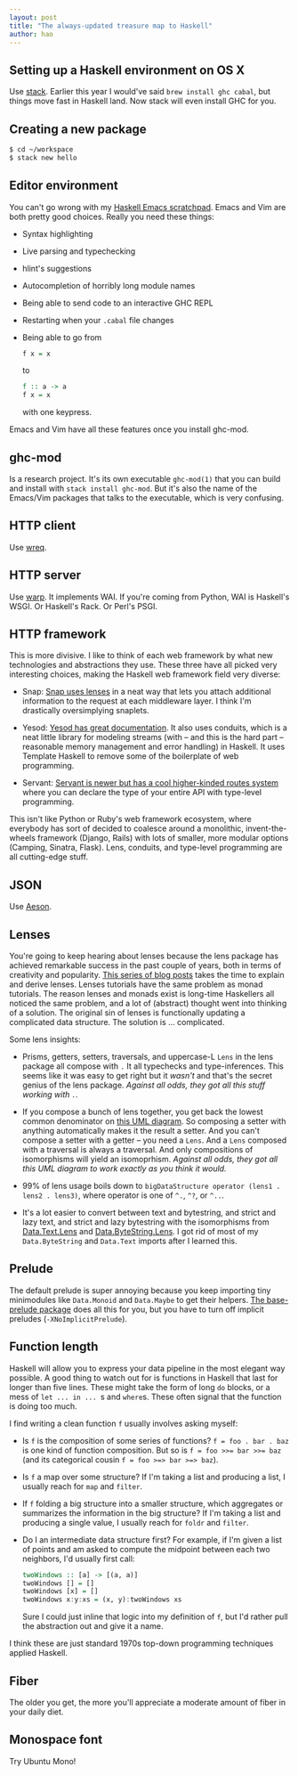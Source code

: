 ```yaml
---
layout: post
title: "The always-updated treasure map to Haskell"
author: hao
---
```


## Setting up a Haskell environment on OS X

Use [stack](http://docs.haskellstack.org/en/stable/README.html#quick-start-guide). Earlier this year I would've said `brew install ghc cabal`, but things move fast in Haskell land. Now stack will even install GHC for you.

## Creating a new package

```sh
$ cd ~/workspace
$ stack new hello
```

## Editor environment

You can't go wrong with my [Haskell Emacs scratchpad](https://github.com/hlian/emacs-scratchpad-haskell). Emacs and Vim are both pretty good choices. Really you need these things:

* Syntax highlighting

* Live parsing and typechecking

* hlint's suggestions

* Autocompletion of horribly long module names

* Being able to send code to an interactive GHC REPL

* Restarting when your `.cabal` file changes

* Being able to go from

  ```haskell
  f x = x
  ```
  
  to
  
  ```haskell
  f :: a -> a
  f x = x
  ```
  
  with one keypress.

Emacs and Vim have all these features once you install ghc-mod.

## ghc-mod

Is a research project. It's its own executable `ghc-mod(1)` that you can build and install with `stack install ghc-mod`. But it's also the name of the Emacs/Vim packages that talks to the executable, which is very confusing.

## HTTP client

Use [wreq](https://hackage.haskell.org/package/wreq).

## HTTP server

Use [warp](https://hackage.haskell.org/package/warp). It implements WAI. If you're coming from Python, WAI is Haskell's WSGI. Or Haskell's Rack. Or Perl's PSGI.

## HTTP framework

This is more divisive. I like to think of each web framework by what new technologies and abstractions they use. These three have all picked very interesting choices, making the Haskell web framework field very diverse:

* Snap: [Snap uses lenses](http://snapframework.com/docs/tutorials/snaplets-design) in a neat way that lets you attach additional information to the request at each middleware layer. I think I'm drastically oversimplying snaplets.

* Yesod: [Yesod has great documentation](http://www.yesodweb.com/book). It also uses conduits, which is a neat little library for modeling streams (with – and this is the hard part – reasonable memory management and error handling) in Haskell. It uses Template Haskell to remove some of the boilerplate of web programming.

* Servant: [Servant is newer but has a cool higher-kinded routes system](http://haskell-servant.github.io) where you can declare the type of your entire API with type-level programming.

This isn't like Python or Ruby's web framework ecosystem, where everybody has sort of decided to coalesce around a monolithic, invent-the-wheels framework (Django, Rails) with lots of smaller, more modular options (Camping, Sinatra, Flask). Lens, conduits, and type-level programming are all cutting-edge stuff.

## JSON

Use [Aeson](https://hackage.haskell.org/package/aeson/docs/Data-Aeson.html).

## Lenses

You're going to keep hearing about lenses because the lens package has achieved remarkable success in the past couple of years, both in terms of creativity and popularity. [This series of blog posts](http://artyom.me/lens-over-tea-1) takes the time to explain and derive lenses. Lenses tutorials have the same problem as monad tutorials. The reason lenses and monads exist is long-time Haskellers all noticed the same problem, and a lot of (abstract) thought went into thinking of a solution. The original sin of lenses is functionally updating a complicated data structure. The solution is ... complicated.

Some lens insights:

* Prisms, getters, setters, traversals, and uppercase-L `Lens` in the lens package all compose with `.` It all typechecks and type-inferences. This seems like it was easy to get right but it _wasn't_ and that's the secret genius of the lens package. _Against all odds, they got all this stuff working with `.`._

* If you compose a bunch of lens together, you get back the lowest common denominator on [this UML diagram](https://hackage.haskell.org/package/lens). So composing a setter with anything automatically makes it the result a setter. And you can't compose a setter with a getter – you need a `Lens`. And a `Lens` composed with a traversal is always a traversal. And only compositions of isomorphisms will yield an isomoprhism. _Against all odds, they got all this UML diagram to work exactly as you think it would._

* 99% of lens usage boils down to `bigDataStructure operator (lens1 . lens2 . lens3)`, where operator is one of `^.`, `^?`, or `^..`.

* It's a lot easier to convert between text and bytestring, and strict and lazy text, and strict and lazy bytestring with the isomorphisms from [Data.Text.Lens](https://hackage.haskell.org/package/lens/docs/Data-Text-Lens.html) and [Data.ByteString.Lens](https://hackage.haskell.org/package/lens/docs/Data-ByteString-Lens.html). I got rid of most of my `Data.ByteString` and `Data.Text` imports after I learned this.

## Prelude

The default prelude is super annoying because you keep importing tiny minimodules like `Data.Monoid` and `Data.Maybe` to get their helpers. [The base-prelude package](https://hackage.haskell.org/package/base-prelude/docs/src/BasePrelude.html) does all this for you, but you have to turn off implicit preludes (`-XNoImplicitPrelude`).

## Function length

Haskell will allow you to express your data pipeline in the most elegant way possible. A good thing to watch out for is functions in Haskell that last for longer than five lines. These might take the form of long `do` blocks, or a mess of `let ... in ... `s and `where`s. These often signal that the function is doing too much.

I find writing a clean function `f` usually involves asking myself:

* Is `f` is the composition of some series of functions? `f = foo . bar . baz` is one kind of function composition. But so is `f = foo >>= bar >>= baz` (and its categorical cousin `f = foo >=> bar >=> baz`).

* Is `f` a map over some structure? If I'm taking a list and producing a list, I usually reach for `map` and `filter`.

* If `f` folding a big structure into a smaller structure, which aggregates or summarizes the information in the big structure? If I'm taking a list and producing a single value, I usually reach for `foldr` and `filter`.

* Do I an intermediate data structure first? For example, if I'm given a list of points and am asked to compute the midpoint between each two neighbors, I'd usually first call:

  ```haskell
  twoWindows :: [a] -> [(a, a)]
  twoWindows [] = []
  twoWindows [x] = []
  twoWindows x:y:xs = (x, y):twoWindows xs
  ```
  
  Sure I could just inline that logic into my definition of `f`, but I'd rather pull the abstraction out and give it a name.
  
I think these are just standard 1970s top-down programming techniques applied Haskell.

## Fiber

The older you get, the more you'll appreciate a moderate amount of fiber in your daily diet.

## Monospace font

Try Ubuntu Mono!
